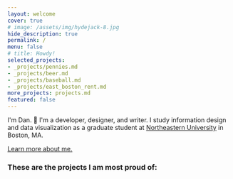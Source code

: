 ```yaml
---
layout: welcome
cover: true
# image: /assets/img/hydejack-8.jpg
hide_description: true
permalink: /
menu: false
# title: Howdy!
selected_projects:
- _projects/pennies.md
- _projects/beer.md
- _projects/baseball.md
- _projects/east_boston_rent.md
more_projects: projects.md
featured: false
---
```

I'm Dan. 🎉 I'm a developer, designer, and writer. I study information design and data visualization
as a graduate student at [Northeastern University](https://www.northeastern.edu/visualization/) in Boston, MA.

[Learn more about me.](./about.md)
### These are the projects I am most proud of:

<!--projects-->
